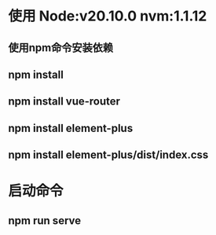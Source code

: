# 使用 Node:v20.10.0 nvm:1.1.12 

## 使用npm命令安装依赖

## npm install 

## npm install vue-router

## npm install element-plus

## npm install element-plus/dist/index.css

# 启动命令
## npm run serve 
